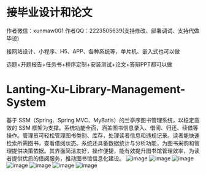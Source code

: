 # 接毕业设计和论文
作者微信：xunmaw001  作者QQ：2223505639(支持修改、部署调试、支持代做毕设)

接网站设计、小程序、H5、APP、各种系统等，单片机、嵌入式也可以做

选题+开题报告+任务书+程序定制+安装测试+论文+答辩PPT都可以做
# Lanting-Xu-Library-Management-System
基于 SSM（Spring、Spring MVC、MyBatis）的兰亭序图书管理系统，以稳定高效的 SSM 框架为支撑。系统功能全面，涵盖图书信息录入、借阅、归还、续借等操作。管理员可轻松管理图书类别、库存，处理读者信息和违规记录。读者能快速检索所需图书，查看借阅状态。系统还具备数据统计与分析功能，为图书采购和管理提供决策依据。其界面简洁友好，操作便捷，能有效提升图书馆管理效率，为读者提供优质的借阅服务，推动图书馆信息化建设。 
![image](https://github.com/user-attachments/assets/33ebf3dc-6655-4378-9d51-860a64d23347)
![image](https://github.com/user-attachments/assets/a62dab1e-eac2-4ef6-92af-09a6dc494a1c)
![image](https://github.com/user-attachments/assets/b81b17d4-5c77-4d9d-b391-de8a05670907)
![image](https://github.com/user-attachments/assets/9620285a-7e3d-4d3c-9a0f-72f6d4fec831)
![image](https://github.com/user-attachments/assets/27cab4e6-5cbe-45d3-bcf2-f0115bce3605)
![image](https://github.com/user-attachments/assets/dc46eaa5-6672-4f4e-9197-ccf5160f5674)
![image](https://github.com/user-attachments/assets/333a59a1-cfb5-4332-bb50-9b22001ffb31)
